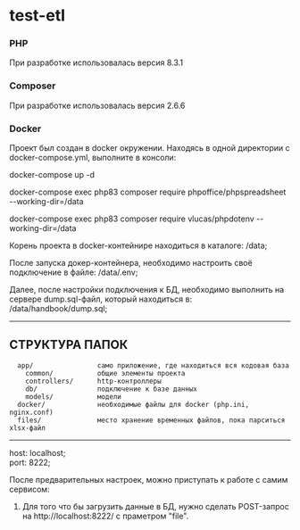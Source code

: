 # test-etl

### PHP
При разработке использовалась версия 8.3.1

### Composer
При разработке использовалась версия 2.6.6

### Docker
Проект был создан в docker окружении.
Находясь в одной директории с docker-compose.yml,
выполните в консоли:

docker-compose up -d 

docker-compose exec php83 composer require phpoffice/phpspreadsheet --working-dir=/data

docker-compose exec php83 composer require vlucas/phpdotenv --working-dir=/data

Корень проекта в docker-контейнире находиться в каталоге: /data;

После запуска докер-контейнера, необходимо настроить своё подключение в файле: /data/.env;

Далее, после настройки подключения к БД, необходимо выполнить на сервере dump.sql-файл, который находиться в: /data/handbook/dump.sql;
___


СТРУКТУРА ПАПОК
-------------------
      app/                само приложение, где находиться вся кодовая база
        common/           общие элементы проекта
        controllers/      http-контроллеры
        db/               подключение к базе данных
        models/           модели
      docker/             необходимые файлы для docker (php.ini, nginx.conf)
      files/              место хранение временных файлов, пока парситься xlsx-файл
___
host: localhost; <br />
port: 8222;

После предварительных настроек, можно приступать к работе с самим сервисом:
1) Для того что бы загрузить данные в БД, нужно сделать POST-запрос на http://localhost:8222/ с праметром "file". 
